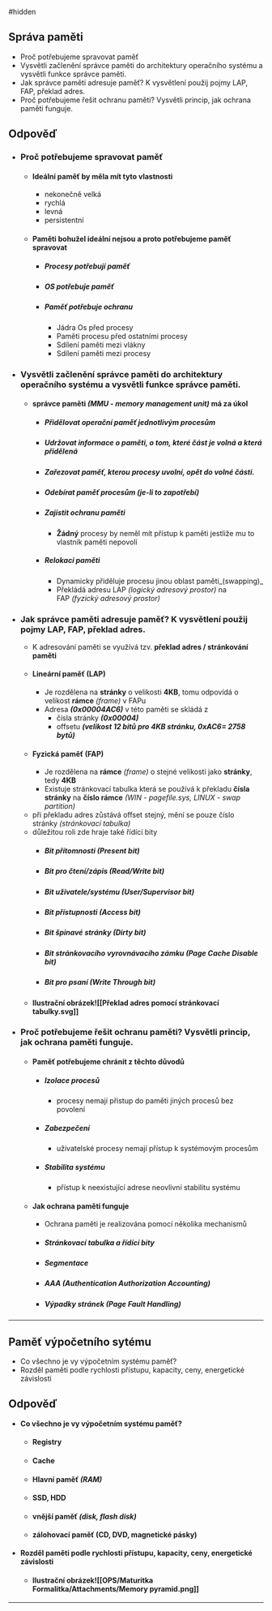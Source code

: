 #hidden 
## Správa paměti
- Proč potřebujeme spravovat paměť
- Vysvětli začlenění správce paměti do architektury operačního systému a vysvětli funkce správce paměti.
- Jak správce paměti adresuje paměť? K vysvětlení použij pojmy LAP, FAP, překlad adres.
- Proč potřebujeme řešit ochranu paměti? Vysvětli princip, jak ochrana paměti funguje.
## Odpověď
- ### **Proč potřebujeme spravovat paměť**
    - #### Ideální paměť by měla mít tyto vlastnosti
        - nekonečně velká
        - rychlá
        - levná
        - persistentní
    - #### Paměti bohužel ideální nejsou a proto potřebujeme paměť spravovat
        - ##### Procesy potřebují paměť
        - ##### OS potřebuje paměť
        - ##### Paměť potřebuje ochranu
            - Jádra Os před procesy
            - Paměti procesu před ostatními procesy
            - Sdílení paměti mezi vlákny
            - Sdílení paměti mezi procesy
- ### **Vysvětli začlenění správce paměti do architektury operačního systému a vysvětli funkce správce paměti.**
    - #### správce paměti _(MMU - memory management unit)_ má za úkol
        - ##### Přidělovat operační paměť jednotlivým procesům
        - ##### Udržovat informace o paměti, o tom, které část je volná a která přidělená
        - ##### Zařezovat paměť, kterou procesy uvolní, opět do volné části.
        - ##### Odebírat paměť procesům _(je-li to zapotřebí)_
        - ##### Zajistit ochranu paměti
            - **Žádný** procesy by neměl mít přístup k paměti jestliže mu to vlastník paměti nepovolí
        - ##### Relokaci paměti
            - Dynamicky přiděluje procesu jinou oblast paměti_(swapping)_
            - Překládá adresu LAP _(logický adresový prostor)_ na FAP _(fyzický adresový prostor)_
- ### **Jak správce paměti adresuje paměť? K vysvětlení použij pojmy LAP, FAP, překlad adres.**
    - K adresování paměti se využívá tzv. **překlad adres / stránkování paměti**
    - #### Lineární paměť (LAP)
        - Je rozdělena na **stránky** o velikosti **4KB**, tomu odpovídá o velikost **rámce** _(frame)_ v FAPu
        - Adresa **_(0x00004AC6)_** v této paměti se skládá z
            - čísla stránky **_(0x00004)_**
            - offsetu **_(velikost 12 bitů pro 4KB stránku, 0xAC6= 2758 bytů)_**
    - #### Fyzická paměť (FAP)
        - Je rozdělena na **rámce** _(frame)_ o stejné velikosti jako **stránky**, tedy **4KB**
        - Existuje stránkovací tabulka která se používá k překladu **čísla stránky** na **číslo rámce** _(WIN - pagefile.sys, LINUX - swap partition)_
    - při překladu adres zůstává offset stejný, mění se pouze číslo stránky _(stránkovací tabulka)_
    - důležitou roli zde hraje také řídící bity
        - ##### Bit přítomnosti _(Present bit)_
        - ##### Bit pro čtení/zápis _(Read/Write bit)_
        - ##### Bit uživatele/systému _(User/Supervisor bit)_
        - ##### Bit přístupnosti _(Access bit)_
        - ##### Bit špinavé stránky _(Dirty bit)_
        - ##### Bit stránkovacího vyrovnávacího zámku _(Page Cache Disable bit)_
        - ##### Bit pro psaní _(Write Through bit)_
    - #### Ilustrační obrázek![[Překlad adres pomocí stránkovací tabulky.svg]]
- ### **Proč potřebujeme řešit ochranu paměti? Vysvětli princip, jak ochrana paměti funguje.**
    - #### Paměť potřebujeme chránit z těchto důvodů
        - ##### Izolace procesů
            - procesy nemají přistup do paměti jiných procesů bez povolení
        - ##### Zabezpečení
            - uživatelské procesy nemají přístup k systémovým procesům
        - ##### Stabilita systému
            - přístup k neexistující adrese neovlivní stabilitu systému
    - #### Jak ochrana paměti funguje
        - Ochrana paměti je realizována pomocí několika mechanismů
        - ##### Stránkovací tabulka a řídící bity
        - ##### Segmentace
        - ##### AAA _(Authentication Authorization Accounting)_
        - ##### Výpadky stránek (Page Fault Handling)
---
## Paměť výpočetního sytému
- Co všechno je vy výpočetním systému paměť?
- Rozděl paměti podle rychlosti přístupu, kapacity, ceny, energetické závislosti
## Odpověď
- **Co všechno je vy výpočetním systému paměť?**
    - #### Registry
    - #### Cache
    - #### Hlavní paměť _(RAM)_
    - #### SSD, HDD
    - #### vnější paměť _(disk, flash disk)_
    - #### zálohovací paměť (CD, DVD, magnetické pásky)
- **Rozděl paměti podle rychlosti přístupu, kapacity, ceny, energetické závislosti**
    - #### Ilustrační obrázek![[OPS/Maturitka Formalitka/Attachments/Memory pyramid.png]]
---